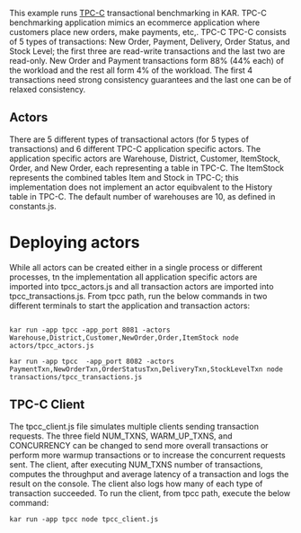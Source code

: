 This example runs [TPC-C](http://tpc.org/tpc_documents_current_versions/pdf/tpc-c_v5.11.0.pdf) transactional benchmarking in KAR. TPC-C benchmarking application mimics an ecommerce application where customers place new orders, make payments, etc,. TPC-C TPC-C consists of 5 types of transactions: New Order, Payment, Delivery, Order Status, and Stock Level; the first three are read-write transactions and the last two are read-only. New Order and Payment transactions form 88% (44% each) of the workload and the rest all form 4% of the workload. The first 4 transactions need strong consistency guarantees and the last one can be of relaxed consistency.

## Actors
There are 5 different types of transactional actors (for 5 types of transactions) and 6 different TPC-C application specific actors. The application specific actors are Warehouse, District, Customer, ItemStock, Order, and New Order, each representing a table in TPC-C. The ItemStock represents the combined tables Item and Stock in TPC-C; this implementation does not implement an actor equibvalent to the History table in TPC-C. The default number of warehouses are 10, as defined in constants.js.

# Deploying actors
While all actors can be created either in a single process or different processes, tn the implementation
all application specific actors are imported into tpcc_actors.js and all transaction actors are imported into tpcc_transactions.js. From tpcc path, run the below commands in two different terminals to start the application and transaction actors:
```

kar run -app tpcc -app_port 8081 -actors Warehouse,District,Customer,NewOrder,Order,ItemStock node actors/tpcc_actors.js

kar run -app tpcc  -app_port 8082 -actors PaymentTxn,NewOrderTxn,OrderStatusTxn,DeliveryTxn,StockLevelTxn node transactions/tpcc_transactions.js

```
## TPC-C Client
The tpcc_client.js file simulates multiple clients sending transaction requests. The three field NUM_TXNS, WARM_UP_TXNS, and CONCURRENCY can be changed to send more overall transactions or perform more warmup transactions or to increase the concurrent requests sent. The client, after executing NUM_TXNS number of transactions, computes the throughput and average latency of a transaction and logs the result on the console. The client also logs how many of each type of transaction succeeded. To run the client, from tpcc path, execute the below command:

```
kar run -app tpcc node tpcc_client.js
```